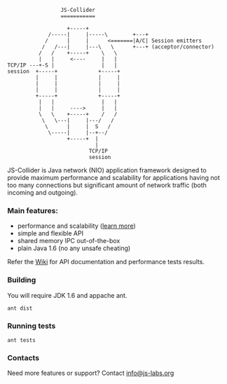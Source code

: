                      JS-Collider
                     ===========

                       +-----+
                 /-----|     |-----\        +---+ 
                /      |     |      <=======|A/C| Session emitters
               /   /---|     |---\   \      +---+ (acceptor/connector)
              /   /    +-----+    \   \
              |   |     <----     |   |
    TCP/IP ---+-S |               |   |
    session  +-----+             +-----+
             |     |             |     |
             |     |             |     |
             |     |             |     |
             +-----+             +-----+
              |   |               |   |
              |   |     ---->     |   |
              \   \    +-----+    /   /
               \   \---|     |---/   /
                \      |     |  S   /
                 \-----|     |--+--/
                       +-----+  |
                                |
                              TCP/IP
                              session


JS-Collider is Java network (NIO) application framework designed
to provide maximum performance and scalability for applications
having not too many connections but significant amount of network
traffic (both incoming and outgoing).

### Main features:

* performance and scalability ([learn more](https://github.com/js-labs/js-collider/wiki/Performance))
* simple and flexible API
* shared memory IPC out-of-the-box
* plain Java 1.6 (no any unsafe cheating)

Refer the [Wiki](https://github.com/js-labs/js-collider/wiki)
for API documentation and performance tests results.

### Building

You will require JDK 1.6 and appache ant.

    ant dist

### Running tests

    ant tests
    
### Contacts

Need more features or support? Contact info@js-labs.org
